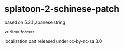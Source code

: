 # splatoon-2-schinese-patch
based on 5.3.1 japanese string

kuriimu format

localization part released under cc-by-nc-sa 3.0
